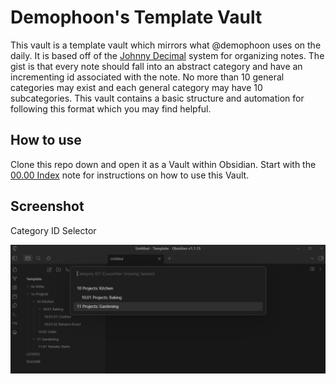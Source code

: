 # Demophoon's Template Vault

This vault is a template vault which mirrors what @demophoon uses on the daily.
It is based off of the [Johnny Decimal](https://johnnydecimal.com/) system for
organizing notes. The gist is that every note should fall into an abstract
category and have an incrementing id associated with the note. No more than 10
general categories may exist and each general category may have 10
subcategories. This vault contains a basic structure and automation for
following this format which you may find helpful.

## How to use

Clone this repo down and open it as a Vault within Obsidian. Start with the
[00.00 Index](0x%20Meta/00%20Index/00.00%20Index.md) note for instructions on how to
use this Vault.

## Screenshot

Category ID Selector

![Screenshot.png](0x%20Meta/03%20Attachments/screenshot01.png)
